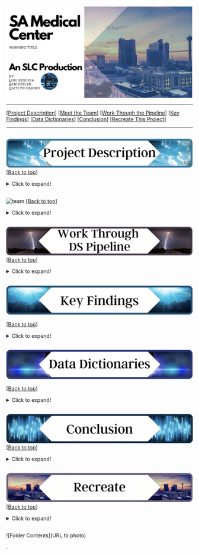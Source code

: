 <a name="top"></a>
![name of photo](https://github.com/slc-data/2021-datathon/blob/main/photos/readme/header.png?raw=true)

***
[[Project Description](#project_description)]
[[Meet the Team](#team)]
[[Work Though the Pipeline](#pipeline)]
[[Key Findings](#findings)]
[[Data Dictionaries](#dictionary)]
[[Conclusion](#conclusion)]
[[Recreate This Project](#recreate)]
___


## <a name="project_description"></a> 
![desc](https://github.com/slc-data/2021-datathon/blob/main/photos/readme/project_description.png?raw=true)
[[Back to top](#top)]

<details>
  <summary>Click to expand!</summary>

### Description
- Using the SAWS data set we minimized it to only include the medical center zip code (78229). We will be using this focused SAWS data and using it in conjunction with the COSA Medical Center Air/Weather/Flood/Sound data set to see how the these affects water consumption in the area as well as one another. We will also be doing individual analysis on each data set. For the SAWS data set we aim to find the consumption based on the residential water consumption through the year. For the COSA Air Quality we want to see the quality throughout the days and weeks.

### Goals
- Find out if there is a link between air quality and water consumption in the medical center
- See if the air quality sensor is beneficial to SA.
- See water consumption use time analysis.
- Find peak water consumption times (so in the future what can the city do to combat the peak)
- Find peak poor air quality times/days (so in the future what can the city do to combat the peak)

</details>
    
    
## <a name="Meet the Team"></a>
![team]()
[[Back to top](#top)]

<details>
  <summary>Click to expand!</summary>

### Sam Keeler
![sam](https://github.com/slc-data/2021-datathon/blob/main/photos/readme/team.png?raw=true)
    
### Lori Segovia
    
    
### Caitlyn Carney


</details>

## <a name="pipeline"></a>
![pipeline](https://github.com/slc-data/2021-datathon/blob/main/photos/readme/ds_pipeline.png?raw=true)
[[Back to top](#top)]

<details>
  <summary>Click to expand!</summary>
       
### Hypothesis/Questions
- There is a relationship between sound and air quality (louder sound - construction, traffic, etc)
- The hotter it is the more water consumption there is.
- What is water consumption like during storms vs sunny days?
- Are there spikes in air quality at certain times or days?
- Is air quality and water consumption worse on the weekends?
- How is the air quality after it floods?
- What type of weather has the best air quality?
- As air quality gets worse water consumption goes up.
- Does air quality influence water consumption?
    
### Acquire Data:
- Data sets were provided by SAWS and COSA to the 2021 Dataton hosts. All data sets can be found at:
    - https://sites.google.com/geekdom.com/2021-smartsa-datathon-data-cat/home
    
### Prepare Data
**SAWS**
- Limit to only include zipcode 78229
    - This is the zip code covering San Antonio Medical center
- Replace all asterisk's with a 0
- Transpose the data
- Drop columns
- Replace nulls with 0
- Concat Prefix, Suffix, and Service Location into one solid location.
    
**COSA**
- Drop features
- DateTime to date time format
- Drop AlertTriggered for all but air quality
- Replace nulls in AlertTriggered (air quality) with None


### Exploration Findings:
- 

### Stats Test 1:
- What is the test?
    - 
- Why use this test?
    - 
- What is being compared?
    - 
- Reject the null or fail to reject
    - 
- What was learned:
    - 

### Stats Test 2:
- What is the test?
    - 
- Why use this test?
    - 
- What is being compared?
    - 
- Reject the null or fail to reject
    - 
- What was learned:
    - 


***
​
    
</details>    

    
## <a name="findings"></a>
![find](https://github.com/slc-data/2021-datathon/blob/main/photos/readme/key_findings.png?raw=true)

[[Back to top](#top)]

<details>
  <summary>Click to expand!</summary>

### Explore:
- 
    
    
### Stats
- Stat Test 1: 
    - which test:
        - reject of accept null

            
- Stat Test 2: 
    - which test:
        - reject of accept null
    

***

    
</details>

## <a name="dictionary"></a>
![dict](https://github.com/slc-data/2021-datathon/blob/main/photos/readme/data_dict.png?raw=true)

[[Back to top](#top)]

<details>
  <summary>Click to expand!</summary>

### SAWS
    
| Attribute | Definition | Data Type |
| ----- | ----- | ----- | 
| Record (all column with the exception of location) | #	Unique Record Number (used to cross reference SAWS internal dataset) | Data Type |
| location | Compass direction associated with street name (N, S, E, W, NE, NW, SE, SW or blank), name of street where residential type service account is located and type associated with street name (ST, RD, DR, CT, LOOP, PKWY, BLVD… etc.) | Data Type |
    
### COSA Air
    
| Attribute | Definition | Data Type |
| ----- | ----- | ----- | 
| DateTime | Date and Time when the value was read by the sensor in local time | Data Type |
| Pm1_0 | Microgram per meter cube of inhalable particles with diameter smaller than 1 Micron | Data Type |
| Pm2_5 | Microgram per meter cube of inhalable particles with diameter smaller 2.5 Micron | Data Type |
| Pm10 | Microgram per meter cube of inhalable particles with diameter smaller 10 Micron | Data Type |
| SO2 | Sulfuric Dioxide concentration in PPM (parts per million) | Data Type |
| O3 | Ozone concentration in PPM (parts per million) | Data Type |
| CO | Carbone Monoxide concentration in PPM (parts per million) | Data Type |
| NO2 | Nitrogen Dioxide concentration in PPM (parts per million) | Data Type |
| AlertTriggered | A list of measurements that triggered an alert. | Data Type |

### COSA Flood
    
| Attribute | Definition | Data Type |
| ----- | ----- | ----- | 
| DateTime | Date and Time when the value was read by the sensor in local time | Data Type |
| DistToWL(ft) | Distance from sensor to water level in ft | Data Type |
| DistToWL(m) | Distance from sensor to water level in m | Data Type |
| DistToDF(ft) | Distance from sensor to dry floor of river, creek etc. (ft) | Data Type |
| DistToDF(m) | Distance from sensor to dry floor of river, creek etc. (m) | Data Type |

### COSA Sound
    
| Attribute | Definition | Data Type |
| ----- | ----- | ----- | 
| DateTime | Date and Time when the value was read by the sensor in local time | Data Type |
| NoiseLevel(db) | Noise level in decibels (db) | Data Type |
  

### COSA Weather
    
| Attribute | Definition | Data Type |
| ----- | ----- | ----- | 
| DateTime | Date and Time when the value was read by the sensor in local time | Data Type |
| Temp(c) | Ambient air temperature in deg C | Data Type |
| Temp(F) | Ambient air temperature in deg F | Data Type |
| Humidity(%) | % Relative Humidity (RH) | Data Type |
| DewPoint(c) | Due point in deg C | Data Type |
| DewPoint(F) | Due point in deg F | Data Type |
| Pressure(Pa) | Atmospheric pressure in Pascal (Pa) | Data Type |
  

***
</details>


## <a name="conclusion"></a>
![conclusion](https://github.com/slc-data/2021-datathon/blob/main/photos/readme/conclusion.png?raw=true)
[[Back to top](#top)]
<details>
  <summary>Click to expand!</summary>

I found....

With further time...

I recommend...


</details>  


## <a name="Recreate This Project"></a>
![recreate](https://github.com/slc-data/2021-datathon/blob/main/photos/readme/recreate.png?raw=true)
[[Back to top](#top)]

<details>
  <summary>Click to expand!</summary>

### 1. Getting started

    
Good luck I hope you enjoy your project!

</details>
    


## 

![Folder Contents](URL to photo)


>>>>>>>>>>>>>>>
.

